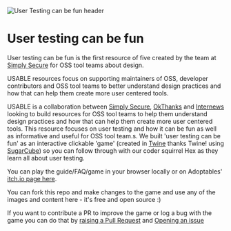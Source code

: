 ![User Testing can be fun header](https://github.com/simplysecure/usable-user-testing-can-be-fun/blob/main/Header%20graphics/ut-can-be-fun-header.png?raw=true "User Testing can be fun!")

# User testing can be fun

User testing can be fun is the first resource of five created by the team at [Simply Secure](https://simplysecure.org/) for OSS tool teams about design.

USABLE resources focus on supporting maintainers of OSS, developer contributors and OSS tool teams to better understand design practices and how that can help them create more user centered tools.

USABLE is a collaboration between [Simply Secure](https://simplysecure.org/), [OkThanks](https://okthanks.com/) and [Internews](https://internews.org/) looking to build resources for OSS tool teams to help them understand design practices and how that can help them create more user centered tools.
This resource focuses on user testing  and how it can be fun as well as informative and useful for OSS tool team.s. We built 'user testing can be fun' as an interactive clickable 'game' (created in [Twine](https://twinery.org/) thanks Twine! using [SugarCube](https://www.motoslave.net/sugarcube/)) so you can follow through with our coder squirrel Hex as they learn all about user testing.

You can play the guide/FAQ/game in your browser locally or on Adoptables' [itch.io page here](https://adoptable.itch.io/user-testing-can-be-fun-a-guide-for-oss-developers-and-tool-teams-on-how-to-user).

You can fork this repo and make changes to the game and use any of the images and content here - it's free and open source :)

If you want to contribute a PR to improve the game or log a bug with the game you can do that by [raising a Pull Request](https://github.com/simplysecure/adoptable-user-testing-can-be-fun/pulls) and [Opening an issue](https://github.com/simplysecure/adoptable-user-testing-can-be-fun/issues)
